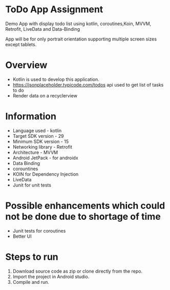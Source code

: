 # ToDo App Assignment
Demo App with display todo list using kotlin, coroutines,Koin, MVVM, Retrofit, LiveData and Data-Binding

App will be for only portrait orientation supporting multiple screen sizes except tablets.

 
# Overview
* Kotlin is used to develop this application.
* https://jsonplaceholder.typicode.com/todos api used to get list of tasks to do
* Render data on a recyclerview 


# Information

* Language used - kotlin
* Target SDK version - 29
* Minimum SDK version - 15
* Networking library - Retrofit
* Architecture - MVVM
* Android JetPack - for androidx
* Data Binding
* corountines
* KOIN for Dependency Injection
* LiveData
* Junit for unit tests

# Possible enhancements which could not be done due to shortage of time

* Junit tests for coroutines
* Better UI  


# Steps to run
1. Download source code as zip or clone directly from the repo.
2. Import the project in Android studio.
3. Compile and run. 
